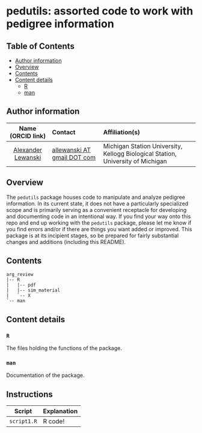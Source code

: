 # pedutils: assorted code to work with pedigree information

## Table of Contents
- [Author information](#author-information)
- [Overview](#overview)
- [Contents](#contents)
- [Content details](#content-details)
  - [R](#r)
  - [man](#man)

## Author information

Name (ORCID link)| Contact | Affiliation(s)
:-----:|:-----|:-----
[Alexander Lewanski](https://orcid.org/0000-0001-5843-0837) | [allewanski AT gmail DOT com](mailto:allewanski@gmail.com)|Michigan Station University, Kellogg Biological Station, University of Michigan

## Overview
The `pedutils` package houses code to manipulate and analyze pedigree information. In its current state, it does not have a particularly specialized scope and is primarily serving as a convenient receptacle for developing and documenting code in an intentional way. If you find your way onto this repo and end up working with the `pedutils` package, please let me know if you find errors and/or if there are things you want added or improved. This package is at its incipient stages, so be prepared for fairly substantial changes and additions (including this README).

## Contents
```
arg_review
|-- R
|   |-- pdf
|   |-- sim_material
|   `-- X
`-- man
```

## Content details
### `R`
The files holding the functions of the package.

### `man`
Documentation of the package.


## Instructions


Script| Explanation
:-----:|:-----
`script1.R`|R code!
